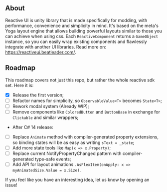 ## About
Reactive UI is unity library that is made specifically for modding, with performance, convenience and simplicity in mind. It's based on the meta's Yoga layout engine that allows building powerful layouts similar to those you can achieve when using css.
Each `ReactiveComponent` returns a `GameObject` instance, so you can easily wrap existing components and flawlessly integrate with another UI libraries. Read more on: https://reactiveui.beatleader.com/.

## Roadmap
This roadmap covers not just this repo, but rather the whole reactive sdk set. Here it is:
- [x] Release the first version;
- [ ] Refactor names for simplicity, so `ObservableValue<T>` becomes `State<T>`;
- [ ] Rework modal system (Already WIP);
- [ ] Remove components like `ColoredButton` and `ButtonBase` in exchange for `Clickable` and similar wrappers;
- After C# 14 release:
- [ ] Replace `Animate` method with compiler-generated property extensions, so binding states will be as easy as writing `sText = _state`;
- [ ] Add more state tools like `Map(x => x.Property)`;
- [ ] Replace current NotifyPropertyChanged pattern with compiler-generated type-safe events;
- [ ] Add API for layout animations `.AsFlexItem(onApply: x => myAnimatedSize.Value = x.Size)`.

If you feel like you have an interesting idea, let us know by opening an issue!
